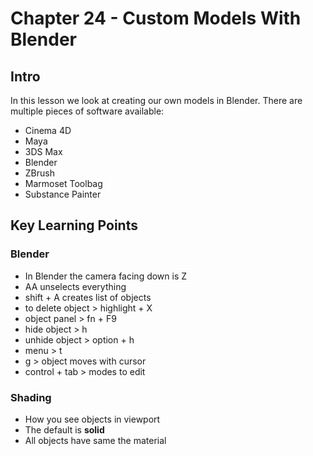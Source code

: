 # Chapter 24 - Custom Models With Blender 

## Intro 
In this lesson we look at creating our own models in Blender. There are multiple pieces of software available:

- Cinema 4D
- Maya 
- 3DS Max 
- Blender 
- ZBrush 
- Marmoset Toolbag 
- Substance Painter 


## Key Learning Points 

### Blender 
- In Blender the camera facing down is Z 
- AA unselects everything 
- shift + A creates list of objects
- to delete object > highlight + X
- object panel > fn + F9
- hide object > h
- unhide object > option + h 
- menu > t 
- g > object moves with cursor 
- control + tab > modes to edit 

### Shading
- How you see objects in viewport 
- The default is **solid**
- All objects have same the material